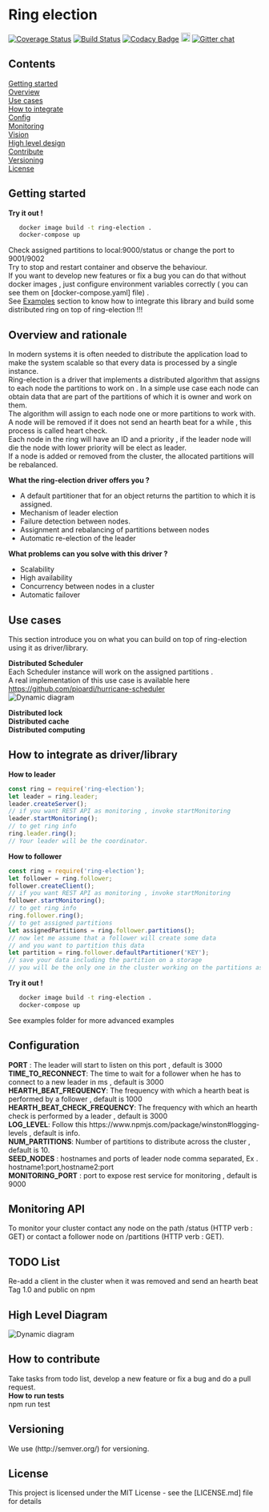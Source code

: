 # Ring election
[![Coverage Status](https://coveralls.io/repos/github/pioardi/ring-election/badge.svg?branch=master)](https://coveralls.io/github/pioardi/ring-election?branch=master)
[![Build Status](https://travis-ci.org/pioardi/ring-election.svg?branch=master)](https://travis-ci.org/pioardi/ring-election)
[![Codacy Badge](https://api.codacy.com/project/badge/Grade/9eaceda32d104341879e3ece48595d1b)](https://www.codacy.com/app/alessandroardizio94/ring-election?utm_source=github.com&amp;utm_medium=referral&amp;utm_content=pioardi/ring-election&amp;utm_campaign=Badge_Grade)
<a href="https://badge.fury.io/js/ring-election"><img src="https://badge.fury.io/js/ring-election.svg" alt="npm version" height="18"></a>
[![Gitter chat](https://badges.gitter.im/gitterHQ/gitter.png)](https://gitter.im/ring-election)


<h2>Contents </h2>
<a href="#gs">Getting started</a><br>
<a href="#overview">Overview</a><br>
<a href="#usecases">Use cases</a><br>
<a href="#howto">How to integrate</><br>
<a href="#config">Config</a><br>
<a href="#monitoring">Monitoring</a><br>
<a href="#todo">Vision</a><br>
<a href="#hld">High level design</a><br>
<a href="#contribute">Contribute</a><br>
<a href="#versioning">Versioning</a><br>
<a href="#license">License</a><br>


<h2 id="gs">Getting started</h2>
<strong> Try it out ! </strong>

```bash
   docker image build -t ring-election .
   docker-compose up 
```
Check assigned partitions to local:9000/status or change the port to 9001/9002 <br>
Try to stop and restart container and observe the behaviour.<br>
If you want to develop new features or fix a bug you can do that without docker images , just configure environment variables correctly ( you can see them on [docker-compose.yaml] file) . <br>
See <a href="#examples">Examples</a> section to know how to integrate this library and build some distributed ring on top of ring-election !!! <br>

<h2 id="overview">Overview and rationale</h2>
In modern systems it is often needed to distribute the application load to make the system scalable so that every data is processed by a single instance. <br>
Ring-election is a driver that implements a distributed algorithm that assigns to each node the partitions to work on .
In a simple use case each node can obtain data that are part of the partitions of which it is owner and work on them. <br>
The algorithm will assign to each node one or more partitions to work with.<br>
A node will be removed if it does not send an hearth beat for a while , this process is called heart check.<br>
Each node in the ring will have an ID and a priority , if the leader node will die the node with lower priority will be elect as leader. <br>
If a node is added or removed from the cluster, the allocated partitions will be rebalanced.

<strong>What the ring-election driver offers you ?</strong><br>

- A default partitioner that for an object returns the partition to which it is assigned.<br>
- Mechanism of leader election<br>
- Failure detection between nodes.<br>
- Assignment and rebalancing of partitions between nodes<br>
- Automatic re-election of the leader<br>

<strong>What problems can you solve with this driver ?</strong><br>
- Scalability<br>
- High availability<br>
- Concurrency between nodes in a cluster<br>
- Automatic failover<br>
   
<h2 id="usecases">Use cases</h2>

This section introduce you on what you can build on top of ring-election using it as driver/library. <br>

<strong>Distributed Scheduler</strong><br>
Each Scheduler instance will work on the assigned partitions .<br>
A real implementation of this use case is available here https://github.com/pioardi/hurricane-scheduler <br>
![Dynamic diagram](doc/Ring-Scheduler-Use-Case.jpg)


<strong>Distributed lock</strong><br>
<strong>Distributed cache</strong><br>
<strong>Distributed computing</strong><br>   

<h2 id="howto">How to integrate as driver/library</h2>
<strong>How to leader</strong><br>

```javascript
const ring = require('ring-election');
let leader = ring.leader;
leader.createServer();
// if you want REST API as monitoring , invoke startMonitoring
leader.startMonitoring();
// to get ring info
ring.leader.ring();
// Your leader will be the coordinator.
```
<strong>How to follower</strong><br>

```javascript
const ring = require('ring-election');
let follower = ring.follower;
follower.createClient();
// if you want REST API as monitoring , invoke startMonitoring
follower.startMonitoring();
// to get ring info
ring.follower.ring();
// to get assigned partitions
let assignedPartitions = ring.follower.partitions();
// now let me assume that a follower will create some data
// and you want to partition this data
let partition = ring.follower.defaultPartitioner('KEY');
// save your data including the partition on a storage
// you will be the only one in the cluster working on the partitions assigned to you.
```

<strong> Try it out ! </strong>
```bash
   docker image build -t ring-election .
   docker-compose up
```

 
See examples folder for more advanced examples



<h2 id="config"> Configuration </h2>
 <strong>PORT</strong> : The leader will start to listen on this port , default is 3000 <br>
  <strong>TIME_TO_RECONNECT</strong>: The time to wait for a follower when he has to connect to a new leader in ms , default is 3000 <br>
  <strong>HEARTH_BEAT_FREQUENCY</strong>: The frequency with which a hearth beat is performed by a follower , default is 1000 <br>
  <strong>HEARTH_BEAT_CHECK_FREQUENCY</strong>: The frequency with which an hearth check is performed by a leader , default is 3000 <br>
  <strong>LOG_LEVEL</strong>: Follow this https://www.npmjs.com/package/winston#logging-levels , default is info.<br>
  <strong>NUM_PARTITIONS</strong>: Number of partitions to distribute across the cluster , default is 10. <br>
  <strong>SEED_NODES</strong> : hostnames and ports of leader node comma separated, Ex . hostname1:port,hostname2:port <br>
  <strong>MONITORING_PORT</strong> : port to expose rest service for monitoring , default is 9000<br>

<h2 id="monitoring"> Monitoring API </h2>
To monitor your cluster contact any node on the path /status (HTTP verb :  GET) or contact a follower node on /partitions (HTTP verb :  GET). <br>


<h2 id="todo">TODO List </h2>
Re-add a client in the cluster when it was removed and send an hearth beat <br>
Tag 1.0 and public on npm<br>

<h2 id="hld">High Level Diagram</h2>

![Dynamic diagram](doc/Ring.jpg)


<h2 id="contribute">How to contribute</h2>
Take tasks from todo list, develop a new feature or fix a bug and do a pull request.<br>
<strong>How to run tests</strong><br>
npm run test

<h2 id="versioning">Versioning</h2>
We use (http://semver.org/) for versioning.

<h2 id="license">License</h2>
This project is licensed under the MIT License - see the [LICENSE.md] file for details

